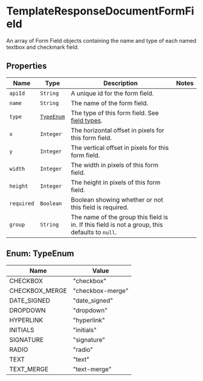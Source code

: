 

# TemplateResponseDocumentFormField

An array of Form Field objects containing the name and type of each named textbox and checkmark field.

## Properties

Name | Type | Description | Notes
------------ | ------------- | ------------- | -------------
| `apiId` | ```String``` |  A unique id for the form field.  |  |
| `name` | ```String``` |  The name of the form field.  |  |
| `type` | [```TypeEnum```](#TypeEnum) |  The type of this form field. See [field types](https://app.hellosign.com/api/reference#FieldTypes).  |  |
| `x` | ```Integer``` |  The horizontal offset in pixels for this form field.  |  |
| `y` | ```Integer``` |  The vertical offset in pixels for this form field.  |  |
| `width` | ```Integer``` |  The width in pixels of this form field.  |  |
| `height` | ```Integer``` |  The height in pixels of this form field.  |  |
| `required` | ```Boolean``` |  Boolean showing whether or not this field is required.  |  |
| `group` | ```String``` |  The name of the group this field is in. If this field is not a group, this defaults to `null`.  |  |



## Enum: TypeEnum

Name | Value
---- | -----
| CHECKBOX | &quot;checkbox&quot; |
| CHECKBOX_MERGE | &quot;checkbox-merge&quot; |
| DATE_SIGNED | &quot;date_signed&quot; |
| DROPDOWN | &quot;dropdown&quot; |
| HYPERLINK | &quot;hyperlink&quot; |
| INITIALS | &quot;initials&quot; |
| SIGNATURE | &quot;signature&quot; |
| RADIO | &quot;radio&quot; |
| TEXT | &quot;text&quot; |
| TEXT_MERGE | &quot;text-merge&quot; |



